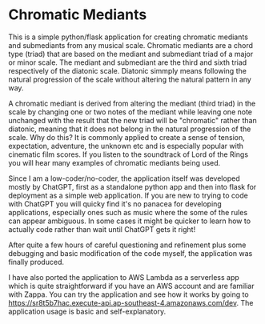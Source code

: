# Chromatic Mediants
 This is a simple python/flask application for creating chromatic mediants and submediants from any musical scale.
 Chromatic mediants are a chord type (triad) that are based on the mediant and submediant triad of a major or minor scale. The mediant and submediant are the third and sixth triad respectively of the diatonic scale. Diatonic simmply means following the natural progression of the scale without altering the natural pattern in any way.

 A chromatic mediant is derived from altering the mediant (third triad) in the scale by changing one or two notes of the mediant while leaving one note unchanged with the result that the new triad will be "chromatic" rather than diatonic, meaning that it does not belong in the natural progression of the scale. Why do this? It is commonly applied to create a sense of tension, expectation, adventure, the unknown etc and is especially popular with cinematic film scores. If you listen to the soundtrack of Lord of the Rings you will hear many examples of chromatic mediants being used.

 Since I am a low-coder/no-coder, the application itself was developed mostly by ChatGPT, first as a standalone python app and then into flask for deployment as a simple web application. If you are new to trying to code with ChatGPT you will quicky find it's no panacea for developing applications, especially ones such as music where the some of the rules can appear ambiguous. In some cases it might be quicker to learn how to actually code rather than wait until ChatGPT gets it right!

 After quite a few hours of careful questioning and refinement plus some debugging and basic modification of the code myself, the application was finally produced.

 I have also ported the application to AWS Lambda as a serverless app which is quite straightforward if you have an AWS account and are familiar with Zappa. You can try the application and see how it works by going to https://sr8t5b7hac.execute-api.ap-southeast-4.amazonaws.com/dev. The application usage is basic and self-explanatory.
